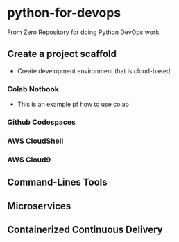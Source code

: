 # python-for-devops
From Zero Repository for doing Python DevOps work

## Create a project scaffold

* Create development environment that is cloud-based:

### Colab Notbook

* This is an example pf how to use colab

### Github Codespaces
### AWS CloudShell
### AWS Cloud9

## Command-Lines Tools

## Microservices

## Containerized Continuous Delivery
